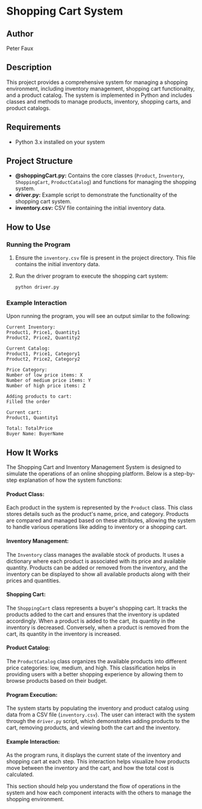 #  Shopping Cart System

## Author

Peter Faux

## Description

This project provides a comprehensive system for managing a shopping environment, including inventory management, shopping cart functionality, and a product catalog. The system is implemented in Python and includes classes and methods to manage products, inventory, shopping carts, and product catalogs.

## Requirements

- Python 3.x installed on your system

## Project Structure

- **@shoppingCart.py:** Contains the core classes (`Product`, `Inventory`, `ShoppingCart`, `ProductCatalog`) and functions for managing the shopping system.
- **driver.py:** Example script to demonstrate the functionality of the shopping cart system.
- **inventory.csv:** CSV file containing the initial inventory data.

## How to Use

### Running the Program

1. Ensure the `inventory.csv` file is present in the project directory. This file contains the initial inventory data.

2. Run the driver program to execute the shopping cart system:
   ```bash
   python driver.py
### Example Interaction
Upon running the program, you will see an output similar to the following:

    Current Inventory:
    Product1, Price1, Quantity1
    Product2, Price2, Quantity2

    Current Catalog:
    Product1, Price1, Category1
    Product2, Price2, Category2

    Price Category:
    Number of low price items: X
    Number of medium price items: Y
    Number of high price items: Z

    Adding products to cart:
    Filled the order

    Current cart:
    Product1, Quantity1

    Total: TotalPrice
    Buyer Name: BuyerName


## How It Works

The Shopping Cart and Inventory Management System is designed to simulate the operations of an online shopping platform. Below is a step-by-step explanation of how the system functions:

#### Product Class:
   Each product in the system is represented by the `Product` class. This class stores details such as the product's name, price, and category.
   Products are compared and managed based on these attributes, allowing the system to handle various operations like adding to inventory or a shopping cart.

#### Inventory Management:
   The `Inventory` class manages the available stock of products. It uses a dictionary where each product is associated with its price and available quantity.
   Products can be added or removed from the inventory, and the inventory can be displayed to show all available products along with their prices and quantities.

#### Shopping Cart:
   The `ShoppingCart` class represents a buyer's shopping cart. It tracks the products added to the cart and ensures that the inventory is updated accordingly.
   When a product is added to the cart, its quantity in the inventory is decreased. Conversely, when a product is removed from the cart, its quantity in the inventory is increased.

#### Product Catalog:
   The `ProductCatalog` class organizes the available products into different price categories: low, medium, and high.
   This classification helps in providing users with a better shopping experience by allowing them to browse products based on their budget.

#### Program Execution:
   The system starts by populating the inventory and product catalog using data from a CSV file (`inventory.csv`).
   The user can interact with the system through the `driver.py` script, which demonstrates adding products to the cart, removing products, and viewing both the cart and the inventory.

#### Example Interaction:
   As the program runs, it displays the current state of the inventory and shopping cart at each step. This interaction helps visualize how products move between the inventory and the cart, and how the total cost is calculated.

This section should help you understand the flow of operations in the system and how each component interacts with the others to manage the shopping environment.
